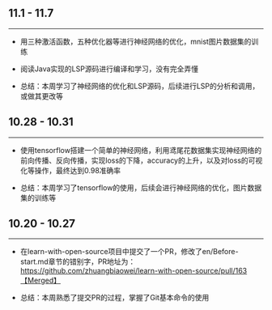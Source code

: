## 11.1 - 11.7
------

- 用三种激活函数，五种优化器等进行神经网络的优化，mnist图片数据集的训练

- 阅读Java实现的LSP源码进行编译和学习，没有完全弄懂

- 总结：本周学习了神经网络的优化和LSP源码，后续进行LSP的分析和调用，或做其更改等

## 10.28 - 10.31
------

- 使用tensorflow搭建一个简单的神经网络，利用鸢尾花数据集实现神经网络的前向传播、反向传播，实现loss的下降，accuracy的上升，以及对loss的可视化等操作，最终达到0.98准确率

- 总结：本周学习了tensorflow的使用，后续会进行神经网络的优化，图片数据集的训练等


## 10.20 - 10.27
------

- 在learn-with-open-source项目中提交了一个PR，修改了en/Before-start.md章节的错别字，PR地址为：https://github.com/zhuangbiaowei/learn-with-open-source/pull/163【Merged】

- 总结：本周熟悉了提交PR的过程，掌握了Git基本命令的使用
 
